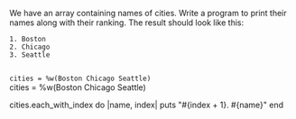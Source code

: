We have an array
containing names of cities.
Write a program to
print their names
along with their ranking.
The result should look like this:

```
1. Boston
2. Chicago
3. Seattle
```

<codeblock language="ruby" type="exercise" testMode="fixedInput">
<code>
cities = %w(Boston Chicago Seattle)
</code>

<solution>
cities = %w(Boston Chicago Seattle)

cities.each_with_index do |name, index|
  puts "#{index + 1}. #{name}"
end
</solution>
</codeblock>
